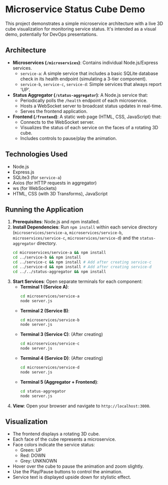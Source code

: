 # Microservice Status Cube Demo

This project demonstrates a simple microservice architecture with a live 3D cube visualization for monitoring service status. It's intended as a visual demo, potentially for DevOps presentations.

## Architecture

*   **Microservices (`/microservices`)**: Contains individual Node.js/Express services.
    *   `service-a`: A simple service that includes a basic SQLite database check in its health endpoint (simulating a 3-tier component).
    *   `service-b`, `service-c`, `service-d`: Simple services that always report 'UP'.
*   **Status Aggregator (`/status-aggregator`)**: A Node.js service that:
    *   Periodically polls the `/health` endpoint of each microservice.
    *   Hosts a WebSocket server to broadcast status updates in real-time.
    *   Serves the frontend application.
*   **Frontend (`/frontend`)**: A static web page (HTML, CSS, JavaScript) that:
    *   Connects to the WebSocket server.
    *   Visualizes the status of each service on the faces of a rotating 3D cube.
    *   Includes controls to pause/play the animation.

## Technologies Used

*   Node.js
*   Express.js
*   SQLite3 (for `service-a`)
*   Axios (for HTTP requests in aggregator)
*   ws (for WebSockets)
*   HTML, CSS (with 3D Transforms), JavaScript

## Running the Application

1.  **Prerequisites**: Node.js and npm installed.
2.  **Install Dependencies**: Run `npm install` within each service directory (`microservices/service-a`, `microservices/service-b`, `microservices/service-c`, `microservices/service-d`) and the `status-aggregator` directory.
    ```bash
    cd microservices/service-a && npm install
    cd ../service-b && npm install
    cd ../service-c && npm install # Add after creating service-c
    cd ../service-d && npm install # Add after creating service-d
    cd ../../status-aggregator && npm install
    ```
3.  **Start Services**: Open separate terminals for each component:
    *   **Terminal 1 (Service A)**:
        ```bash
        cd microservices/service-a
        node server.js
        ```
    *   **Terminal 2 (Service B)**:
        ```bash
        cd microservices/service-b
        node server.js
        ```
    *   **Terminal 3 (Service C)**: (After creating)
        ```bash
        cd microservices/service-c
        node server.js
        ```
    *   **Terminal 4 (Service D)**: (After creating)
        ```bash
        cd microservices/service-d
        node server.js
        ```
    *   **Terminal 5 (Aggregator + Frontend)**:
        ```bash
        cd status-aggregator
        node server.js
        ```
4.  **View**: Open your browser and navigate to `http://localhost:3000`.

## Visualization

*   The frontend displays a rotating 3D cube.
*   Each face of the cube represents a microservice.
*   Face colors indicate the service status:
    *   Green: UP
    *   Red: DOWN
    *   Grey: UNKNOWN
*   Hover over the cube to pause the animation and zoom slightly.
*   Use the Play/Pause buttons to control the animation.
*   Service text is displayed upside down for stylistic effect. 